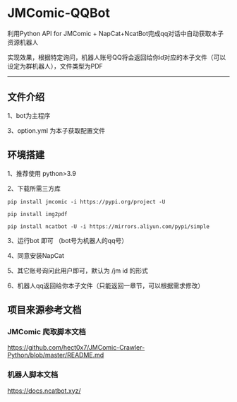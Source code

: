 # JMComic-QQBot
利用Python API for JMComic + NapCat+NcatBot完成qq对话中自动获取本子资源机器人

实现效果，根据特定询问，机器人账号QQ将会返回给你id对应的本子文件（可以设定为群机器人），文件类型为PDF

---
## 文件介绍
1、bot为主程序

3、option.yml 为本子获取配置文件

## 环境搭建
1、推荐使用 python>3.9

2、下载所需三方库 

  ```shell
  pip install jmcomic -i https://pypi.org/project -U
  ```
   ```shell
  pip install img2pdf
  ```

  ```shell
  pip install ncatbot -U -i https://mirrors.aliyun.com/pypi/simple
  ```
3、运行bot 即可 （bot号为机器人的qq号）

4、同意安装NapCat 

5、其它账号询问此用户即可，默认为 /jm id 的形式 

6、机器人qq返回给你本子文件（只能返回一章节，可以根据需求修改）


## 项目来源参考文档
### JMComic 爬取脚本文档
https://github.com/hect0x7/JMComic-Crawler-Python/blob/master/README.md
### 机器人脚本文档
https://docs.ncatbot.xyz/
